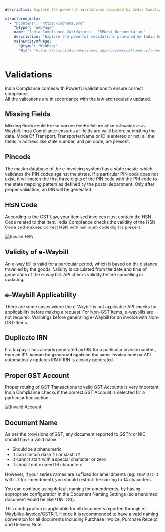 ```yaml
---
description: Explore the powerful validations provided by India Compliance in ERPNext to ensure correct compliance with Indian tax regulations. Learn about missing fields, PIN code validation, HSN code verification, e-Waybill validity, e-Waybill applicability, duplicate IRN checks, and proper GST account routing.

structured_data:
  - "@context": "https://schema.org"
    "@type": "WebPage"
    name: "India Compliance Validations - ERPNext Documentation"
    description: "Explore the powerful validations provided by India Compliance in ERPNext to ensure correct compliance with Indian tax regulations. Learn about missing fields, PIN code validation, HSN code verification, e-Waybill validity, e-Waybill applicability, duplicate IRN checks, and proper GST account routing."
    mainEntityOfPage:
      "@type": "WebPage"
      "@id": "https://docs.indiacompliance.app/docs/miscellaneous/transaction_validations"
---
```


# Validations

India Compliance comes with Powerful validations to ensure correct compliance.  
All the validations are in accordance with the law and regularly updated.


## Missing Fields
Missing fields could be the reason for the failure of an e-Invoice or e-Waybill.
India Compliance ensures all fields are valid before submitting the data.
Mode Of Transport, Transporter Name or ID is entered or not; all the fields in address like state number, and pin code, are present.

## Pincode
The master database of the e-invoicing system has a state master which validates the PIN codes against the states. If a particular PIN code does not exist, it will match the first three digits of the PIN code with the PIN code to the state mapping pattern as defined by the postal department. Only after proper validation, an IRN will be generated.

## HSN Code
According to the GST Law, your itemized invoices must contain the HSN Code related to that item. India Compliance checks the validity of the HSN Code and ensures correct HSN with minimum code digit is present.

![Invalid HSN](./assets/invalid_hsn.png)

## Validity of e-Waybill
An e-way bill is valid for a particular period, which is based on the distance travelled by the goods. Validity is calculated from the date and time of generation of the e-way bill.
API checks validity before cancelling or updating.

## e-Waybill Applicability
There are some cases where the e-Waybill is not applicable.API checks for applicability before making a request.
For Non-GST-Items, e-waybills are not required. Warnings before generating e-Waybill for an invoice with Non-GST-Items.

## Duplicate IRN
If a taxpayer has already generated an IRN for a particular invoice number, then an IRN cannot be generated again on the same invoice number.API automatically updates IRN if IRN is already generated.

## Proper GST Account
Proper routing of GST Transactions to valid GST Accounts is very important.
India Compliance checks if the correct GST Account is selected for a particular transaction.

![Invalid Account](./assets/invalid_account.png)

## Document Name
As per the provisions of GST, any document reported to GSTN or NIC should have a valid name.

- Should be alphanumeric
- It can contain dash (-) or slash (/)
- It cannot start with a special character or zero
- It should not exceed 16 characters

However, if your series names are suffixed for amendments (eg: `SINV-222-1` with `-1` for amendment), you should restrict the naming to 14 characters.

You can continue using default naming for amendments, by having appropriate configuration in the Document Naming Settings (so amendmed document would be like `SINV-223`).

This configuration is applicable for all documents reported through e-Waybill/e-Invoice/GSTR-1. Hence it is recommended to have a valid naming convention for all documents including Purchase Invoice, Purchase Receipt and Delivery Note.
